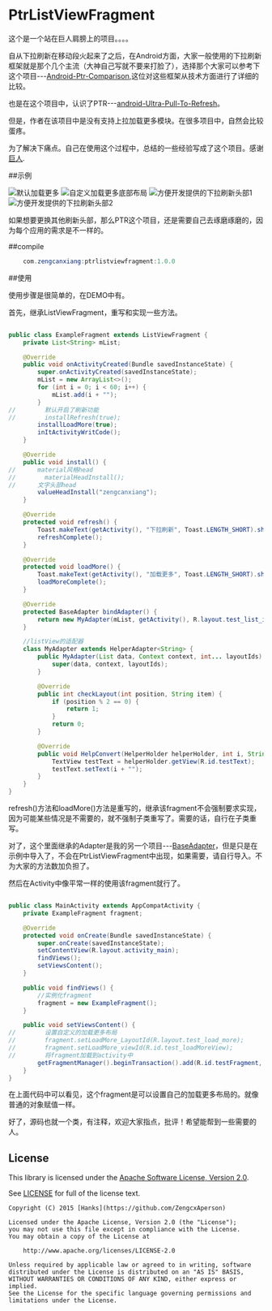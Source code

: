 # PtrListViewFragment

这个是一个站在巨人肩膀上的项目。。。。

自从下拉刷新在移动段火起来了之后，在Android方面，大家一般使用的下拉刷新框架就是那个几个主流（大神自己写就不要来打脸了），选择那个大家可以参考下这个项目---[Android-Ptr-Comparison][1],这位对这些框架从技术方面进行了详细的比较。

也是在这个项目中，认识了PTR---[android-Ultra-Pull-To-Refresh][2]。

但是，作者在该项目中是没有支持上拉加载更多模块。在很多项目中，自然会比较蛋疼。

为了解决下痛点。自己在使用这个过程中，总结的一些经验写成了这个项目。感谢[巨人][3].

##示例

![默认加载更多][4] ![自定义加载更多底部布局][5] ![方便开发提供的下拉刷新头部1][6] ![方便开发提供的下拉刷新头部2][7]

如果想要更换其他刷新头部，那么PTR这个项目，还是需要自己去琢磨琢磨的，因为每个应用的需求是不一样的。

##compile 

```java
    com.zengcanxiang:ptrlistviewfragment:1.0.0
```


##使用

使用步骤是很简单的，在DEMO中有。

首先，继承ListViewFragment，重写和实现一些方法。
```java

public class ExampleFragment extends ListViewFragment {
    private List<String> mList;

    @Override
    public void onActivityCreated(Bundle savedInstanceState) {
        super.onActivityCreated(savedInstanceState);
        mList = new ArrayList<>();
        for (int i = 0; i < 60; i++) {
            mList.add(i + "");
        }
//        默认开启了刷新功能
//        installRefresh(true);
        installLoadMore(true);
        inItActivityWritCode();
    }

    @Override
    public void install() {
//      material风格head
//        materialHeadInstall();
//      文字头部head
        valueHeadInstall("zengcanxiang");
    }

    @Override
    protected void refresh() {
        Toast.makeText(getActivity(), "下拉刷新", Toast.LENGTH_SHORT).show();
        refreshComplete();
    }

    @Override
    protected void loadMore() {
        Toast.makeText(getActivity(), "加载更多", Toast.LENGTH_SHORT).show();
        loadMoreComplete();
    }

    @Override
    protected BaseAdapter bindAdapter() {
        return new MyAdapter(mList, getActivity(), R.layout.test_list_item, R.layout.test_list_item2);
    }

    //listView的适配器
    class MyAdapter extends HelperAdapter<String> {
        public MyAdapter(List data, Context context, int... layoutIds) {
            super(data, context, layoutIds);
        }

        @Override
        public int checkLayout(int position, String item) {
            if (position % 2 == 0) {
                return 1;
            }
            return 0;
        }

        @Override
        public void HelpConvert(HelperHolder helperHolder, int i, String s) {
            TextView testText = helperHolder.getView(R.id.testText);
            testText.setText(i + "");
        }
    }
}
```
refresh()方法和loadMore()方法是重写的，继承该fragment不会强制要求实现，因为可能某些情况是不需要的，就不强制子类重写了。需要的话，自行在子类重写。

对了，这个里面继承的Adapter是我的另一个项目---[BaseAdapter][8]，但是只是在示例中导入了，不会在PtrListViewFragment中出现，如果需要，请自行导入。不为大家的方法数加负担了。

然后在Activity中像平常一样的使用该fragment就行了。

```java

public class MainActivity extends AppCompatActivity {
    private ExampleFragment fragment;

    @Override
    protected void onCreate(Bundle savedInstanceState) {
        super.onCreate(savedInstanceState);
        setContentView(R.layout.activity_main);
        findViews();
        setViewsContent();
    }

    public void findViews() {
        //实例化fragment
        fragment = new ExampleFragment();
    }

    public void setViewsContent() {
//        设置自定义的加载更多布局
//        fragment.setLoadMore_LayoutId(R.layout.test_load_more);
//        fragment.setLoadMore_viewId(R.id.test_loadMoreView);
//        将fragment加载到activity中
        getFragmentManager().beginTransaction().add(R.id.testFragment, fragment).commit();
    }
}
```

在上面代码中可以看见，这个fragment是可以设置自己的加载更多布局的。就像普通的对象赋值一样。

好了，源码也就一个类，有注释，欢迎大家指点，批评！希望能帮到一些需要的人。

## License

This library is licensed under the [Apache Software License, Version 2.0](http://www.apache.org/licenses/LICENSE-2.0).

See [LICENSE][9] for full of the license text.

    Copyright (C) 2015 [Hanks](https://github.com/ZengcxAperson)

    Licensed under the Apache License, Version 2.0 (the "License");
    you may not use this file except in compliance with the License.
    You may obtain a copy of the License at

        http://www.apache.org/licenses/LICENSE-2.0

    Unless required by applicable law or agreed to in writing, software
    distributed under the License is distributed on an "AS IS" BASIS,
    WITHOUT WARRANTIES OR CONDITIONS OF ANY KIND, either express or implied.
    See the License for the specific language governing permissions and
    limitations under the License.

 

  [1]: https://github.com/desmond1121/Android-Ptr-Comparison
  [2]: https://github.com/liaohuqiu/android-Ultra-Pull-To-Refresh
  [3]: https://github.com/liaohuqiu
  [4]: https://github.com/zengcanxiang/PtrListViewFragment/blob/master/photo/loadMore_1.png
  [5]: https://github.com/zengcanxiang/PtrListViewFragment/blob/master/photo/loadMore_2.png
  [6]: https://github.com/zengcanxiang/PtrListViewFragment/blob/master/photo/refrsh_1.png
  [7]: https://github.com/zengcanxiang/PtrListViewFragment/blob/master/photo/refrsh_2.png
  [8]: https://github.com/zengcanxiang/BaseAdapter
  [9]: https://github.com/zengcanxiang/PtrListViewFragment/blob/master/License
